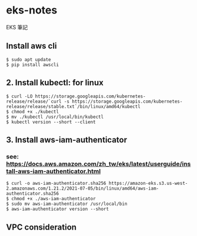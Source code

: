 # eks-notes
EKS 筆記

## Install aws cli

```
$ sudo apt update
$ pip install awscli
```

## 2. Install kubectl: for linux
```
$ curl -LO https://storage.googleapis.com/kubernetes-release/release/`curl -s https://storage.googleapis.com/kubernetes-release/release/stable.txt`/bin/linux/amd64/kubectl
$ chmod +x ./kubectl
$ mv ./kubectl /usr/local/bin/kubectl
$ kubectl version --short --client
```

## 3. Install aws-iam-authenticator
###  see: https://docs.aws.amazon.com/zh_tw/eks/latest/userguide/install-aws-iam-authenticator.html
```
$ curl -o aws-iam-authenticator.sha256 https://amazon-eks.s3.us-west-2.amazonaws.com/1.21.2/2021-07-05/bin/linux/amd64/aws-iam-authenticator.sha256
$ chmod +x ./aws-iam-authenticator
$ sudo mv aws-iam-authenticator /usr/local/bin
$ aws-iam-authenticator version --short
```

## VPC consideration